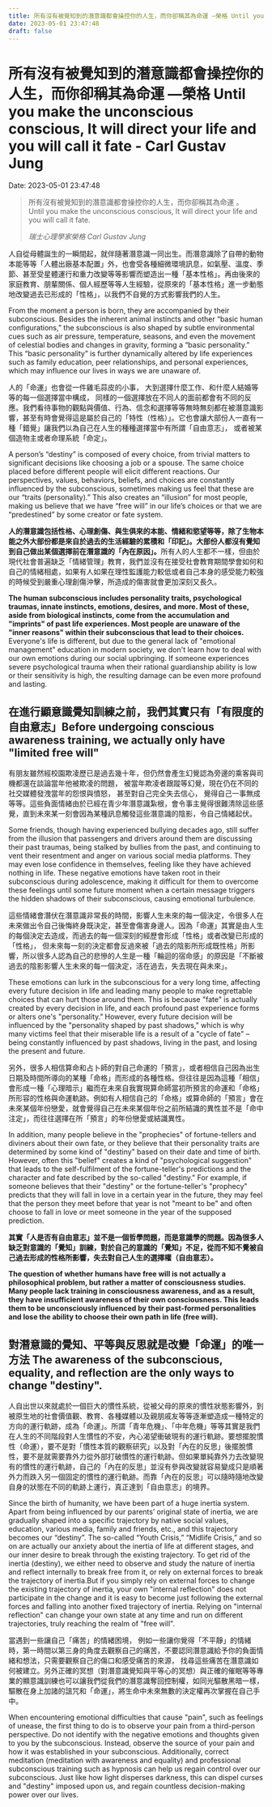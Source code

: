```yaml
---
title: 所有沒有被覺知到的潛意識都會操控你的人生，而你卻稱其為命運 —榮格 Until you make the unconscious conscious, It will direct your life and you will call it fate - Carl Gustav Jung 
date: 2023-05-01 23:47:48 
draft: false
---
```

# 所有沒有被覺知到的潛意識都會操控你的人生，而你卻稱其為命運 —榮格 Until you make the unconscious conscious, It will direct your life and you will call it fate - Carl Gustav Jung
Date: 2023-05-01 23:47:48

<!-- wp:quote -->
<blockquote class="wp-block-quote"><!-- wp:paragraph -->
<p>所有沒有被覺知到的潛意識都會操控你的人生，而你卻稱其為命運 。<br>Until you make the unconscious conscious, It will direct your life and you will call it fate.</p>
<!-- /wp:paragraph --><cite>瑞士心理學家榮格 Carl Gustav Jung</cite></blockquote>
<!-- /wp:quote -->

<!-- wp:paragraph -->
<p>人自從母體誕生的一瞬間起，就伴隨著潛意識一同出生。而潛意識除了自帶的動物本能等等「人體出廠基本配置」外，也會受各種細微環境訊息，如氣壓、溫度、季節、甚至受星體運行和重力改變等等影響而塑造出一種「基本性格」。再由後來的家庭教育、朋輩關係、個人經歷等等人生經驗，從原來的「基本性格」進一步動態地改變過去已形成的「性格」，以我們不自覺的方式影響我們的人生。</p>
<!-- /wp:paragraph -->

<!-- wp:paragraph -->
<p>From the moment a person is born, they are accompanied by their subconscious. Besides the inherent animal instincts and other “basic human configurations,” the subconscious is also shaped by subtle environmental cues such as air pressure, temperature, seasons, and even the movement of celestial bodies and changes in gravity, forming a “basic personality.” This “basic personality” is further dynamically altered by life experiences such as family education, peer relationships, and personal experiences, which may influence our lives in ways we are unaware of.</p>
<!-- /wp:paragraph -->

<!-- wp:paragraph -->
<p>人的「命運」也會從一件雞毛蒜皮的小事， 大到選擇什麼工作、和什麼人結婚等等的每一個選擇當中構成， 同樣的一個選擇放在不同人的面前都會有不同的反應。我們看待事物的觀點與價值、行為、信念和選擇等等無時無刻都在被潛意識影響，甚至有時會覺得這是屬於自己的「特性（性格）」。它也會讓大部份人一直有一種「錯覺」讓我們以為自己在人生的種種選擇當中有所謂「自由意志」， 或者被某個造物主或者命理系統「命定」。</p>
<!-- /wp:paragraph -->

<!-- wp:paragraph -->
<p>A person’s “destiny” is composed of every choice, from trivial matters to significant decisions like choosing a job or a spouse. The same choice placed before different people will elicit different reactions. Our perspectives, values, behaviors, beliefs, and choices are constantly influenced by the subconscious, sometimes making us feel that these are our “traits (personality).” This also creates an “illusion” for most people, making us believe that we have “free will” in our life’s choices or that we are “predestined” by some creator or fate system.</p>
<!-- /wp:paragraph -->

<!-- wp:paragraph -->
<p><strong>人的潛意識包括性格、心理創傷、與生俱來的本能、情緒和慾望等等，除了生物本能之外大部份都是來自於過去的生活經驗的累積和「印記」。大部份人都沒有覺知到自己做出某個選擇前在潛意識的「內在原因」。</strong>所有人的人生都不一樣，但由於現代社會普遍缺乏「情緒管理」教育，我們並沒有在接受社會教育期間學會如何和自己的情緒相處，如果有人如果在理性監護能力較低或者自己本身的感受能力較強的時候受到嚴重心理創傷沖擊，所造成的傷害就會更加深刻又長久。</p>
<!-- /wp:paragraph -->

<!-- wp:paragraph -->
<p><strong>The human subconscious includes personality traits, psychological traumas, innate instincts, emotions, desires, and more. Most of these, aside from biological instincts, come from the accumulation and "imprints" of past life experiences. Most people are unaware of the "inner reasons" within their subconscious that lead to their choices.</strong> Everyone's life is different, but due to the general lack of "emotional management" education in modern society, we don't learn how to deal with our own emotions during our social upbringing. If someone experiences severe psychological trauma when their rational guardianship ability is low or their sensitivity is high, the resulting damage can be even more profound and lasting.</p>
<!-- /wp:paragraph -->

<!-- wp:heading -->
<h2 class="wp-block-heading">在進行顯意識覺知訓練之前，我們其實只有「有限度的自由意志」Before undergoing conscious awareness training, we actually only have "limited free will"</h2>
<!-- /wp:heading -->

<!-- wp:paragraph -->
<p>有朋友雖然經校園欺凌歷已是過去幾十年，但仍然會產生幻覺認為旁邊的乘客與司機都還在談論當年他被欺凌的問題， 被當年欺凌者跟蹤等幻覺，現在仍在不同的社交媒體發洩當年的怨恨與憤怒， 甚至對自己完全失去信心， 覺得自己一事無成等等。這些負面情緒由於已經在青少年潛意識紮根，會令事主覺得很難清除這些感覺，直到未來某一刻會因為某種訊息觸發這些潛意識的陰影，令自己情緒起伏。</p>
<!-- /wp:paragraph -->

<!-- wp:paragraph -->
<p>Some friends, though having experienced bullying decades ago, still suffer from the illusion that passengers and drivers around them are discussing their past traumas, being stalked by bullies from the past, and continuing to vent their resentment and anger on various social media platforms. They may even lose confidence in themselves, feeling like they have achieved nothing in life. These negative emotions have taken root in their subconscious during adolescence, making it difficult for them to overcome these feelings until some future moment when a certain message triggers the hidden shadows of their subconscious, causing emotional turbulence.</p>
<!-- /wp:paragraph -->

<!-- wp:paragraph -->
<p>這些情緒會潛伏在潛意識非常長的時間，影響人生未來的每一個決定，令很多人在未來做出令自己後悔終身既決定，甚至會傷害身邊人。因為「命運」其實是由人生的每個決定去造成，而過去的每一個深刻的經歷會形成「性格」或者改變已形成的「性格」， 但未來每一刻的決定都會反過來被「過去的陰影所形成既性格」所影響，所以很多人認為自己的悲慘的人生是一種「輪迴的宿命感」的原因是「不斷被過去的陰影影響人生未來的每一個決定，活在過去，失去現在與未來」。</p>
<!-- /wp:paragraph -->

<!-- wp:paragraph -->
<p>These emotions can lurk in the subconscious for a very long time, affecting every future decision in life and leading many people to make regrettable choices that can hurt those around them. This is because "fate" is actually created by every decision in life, and each profound past experience forms or alters one's "personality."<strong> </strong>However, every future decision will be influenced by the "personality shaped by past shadows," which is why many victims feel that their miserable life is a result of a "cycle of fate" – being constantly influenced by past shadows, living in the past, and losing the present and future.</p>
<!-- /wp:paragraph -->

<!-- wp:paragraph -->
<p>另外，很多人相信算命和占卜師的對自己命運的「預言」，或者相信自己因為出生日期及時間所導向的某種「命格」而形成的各種性格。但往往是因為這種「相信」會形成一種「心理暗示」繼而在未來自我實現算命師當初所預言的命運和「命格」所形容的性格與命運軌跡。例如有人相信自己的「命格」或算命師的「預言」會在未來某個年份戀愛，就會覺得自己在未來某個年份之前所結識的異性並不是「命中注定」，而往往選擇在所「預言」的年份戀愛或結識異性。</p>
<!-- /wp:paragraph -->

<!-- wp:paragraph -->
<p>In addition, many people believe in the "prophecies" of fortune-tellers and diviners about their own fate, or they believe that their personality traits are determined by some kind of "destiny" based on their date and time of birth. However, often this "belief" creates a kind of "psychological suggestion" that leads to the self-fulfilment of the fortune-teller's predictions and the character and fate described by the so-called "destiny." For example, if someone believes that their "destiny" or the fortune-teller's "prophecy" predicts that they will fall in love in a certain year in the future, they may feel that the person they meet before that year is not "meant to be" and often choose to fall in love or meet someone in the year of the supposed prediction.</p>
<!-- /wp:paragraph -->

<!-- wp:paragraph -->
<p><strong>其實「人是否有自由意志」並不是一個哲學問題，而是意識學的問題。因為很多人缺乏對意識的「覺知」訓練，對於自己的意識的「覺知」不足，從而不知不覺被自己過去形成的性格所影響，失去對自己人生的選擇權（自由意志）。</strong></p>
<!-- /wp:paragraph -->

<!-- wp:paragraph -->
<p><strong>The question of whether humans have free will is not actually a philosophical problem, but rather a matter of consciousness studies. Many people lack training in consciousness awareness, and as a result, they have insufficient awareness of their own consciousness. This leads them to be unconsciously influenced by their past-formed personalities and lose the ability to choose their own path in life (free will).</strong></p>
<!-- /wp:paragraph -->

<!-- wp:heading -->
<h2 class="wp-block-heading">對潛意識的覺知、平等與反思就是改變「命運」的唯一方法 The awareness of the subconscious, equality, and reflection are the only ways to change "destiny".</h2>
<!-- /wp:heading -->

<!-- wp:paragraph -->
<p>人自出世以來就處於一個巨大的慣性系統，從被父母的原來的慣性狀態影響外，到被原生地的社會價值觀、教育、各種媒體以及親朋戚友等等逐漸塑造成一種特定的方向的運行軌跡，成為「命運」。所謂「青年危機」、「中年危機」等等其實是我們在人生的不同階段對人生慣性的不安，內心渴望衝破現有的運行軌跡。要想擺脫慣性（命運），要不是對「慣性本質的觀察研究」以及對「內在的反思」後擺脫慣性，要不是就需要靠外力從外部打破慣性的運行軌跡。但如果單純靠外力去改變現有的慣性的運行軌跡，自己的「內在的反思」並沒有參與改變就容易變成只是順著外力而跌入另一個固定的慣性的運行軌跡。而靠「內在的反思」可以隨時隨地改變自身的狀態在不同的軌跡上運行，真正達到「自由意志」的境界。</p>
<!-- /wp:paragraph -->

<!-- wp:paragraph -->
<p>Since the birth of humanity, we have been part of a huge inertia system. Apart from being influenced by our parents’ original state of inertia, we are gradually shaped into a specific trajectory by native social values, education, various media, family and friends, etc., and this trajectory becomes our “destiny”. The so-called “Youth Crisis,” “Midlife Crisis,” and so on are actually our anxiety about the inertia of life at different stages, and our inner desire to break through the existing trajectory. To get rid of the inertia (destiny), we either need to observe and study the nature of inertia and reflect internally to break free from it, or rely on external forces to break the trajectory of inertia.But if you simply rely on external forces to change the existing trajectory of inertia, your own "internal reflection" does not participate in the change and it is easy to become just following the external forces and falling into another fixed trajectory of inertia. Relying on "internal reflection" can change your own state at any time and run on different trajectories, truly reaching the realm of "free will".</p>
<!-- /wp:paragraph -->

<!-- wp:paragraph -->
<p>當遇到一些讓自己「痛苦」的情緒困境， 例如一些讓你覺得「不平靜」的情緒時，第一時間以第三身的角度去觀察自己的痛苦，不要認同潛意識給予你的負面情緒和想法，只需要觀察自己的傷口和感受痛苦的來源， 找尋這些痛苦在潛意識如何被建立。另外正確的冥想（對潛意識覺知與平等心的冥想）與正確的催眠等等專業的顯意識訓練也可以讓我們從我們的潛意識奪回控制權，如同光驅散黑暗一樣，驅散在身上加諸的詛咒和「命運」，將生命中未來無數的決定權再次掌握在自己手中。</p>
<!-- /wp:paragraph -->

<!-- wp:paragraph -->
<p>When encountering emotional difficulties that cause "pain", such as feelings of unease, the first thing to do is to observe your pain from a third-person perspective. Do not identify with the negative emotions and thoughts given to you by the subconscious. Instead, observe the source of your pain and how it was established in your subconscious. Additionally, correct meditation (meditation with awareness and equality) and professional subconscious training such as hypnosis can help us regain control over our subconscious. Just like how light disperses darkness, this can dispel curses and "destiny" imposed upon us, and regain countless decision-making power over our lives.</p>
<!-- /wp:paragraph -->
